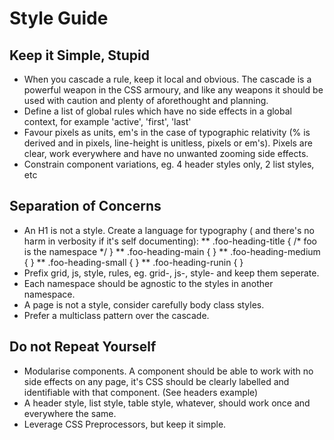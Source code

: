 Style Guide
==============

Keep it Simple, Stupid
----------------------


* When you cascade a rule, keep it local and obvious.  The cascade is a powerful
  weapon in the CSS armoury, and like any weapons it should be used with caution
  and plenty of aforethought and planning.
* Define a list of global rules which have no side effects in a global context,
  for example 'active', 'first', 'last'
* Favour pixels as units, em's in the case of typographic relativity (% is
  derived and in pixels, line-height is unitless, pixels or em's). Pixels are
  clear, work everywhere and have no unwanted zooming side effects.
* Constrain component variations, eg. 4 header styles only, 2 list styles, etc

Separation of Concerns
----------------------

* An H1 is not a style. Create a language for typography ( and there's no harm
  in verbosity if it's self documenting):
  ** .foo-heading-title { /* foo is the namespace */ }
  ** .foo-heading-main { }
  ** .foo-heading-medium { }
  ** .foo-heading-small { }
  ** .foo-heading-runin { }
* Prefix grid, js, style, rules, eg. grid-, js-, style- and keep them seperate. 
* Each namespace should be agnostic to the styles in another namespace.
* A page is not a style, consider carefully body class styles.
* Prefer a multiclass pattern over the cascade. 

Do not Repeat Yourself
----------------------

* Modularise components. A component should be able to work with no side effects
  on any page, it's CSS should be clearly labelled and identifiable with that
  component. (See headers example)
* A header style, list style, table style, whatever, should work once and
  everywhere the same.
* Leverage CSS Preprocessors, but keep it simple.
